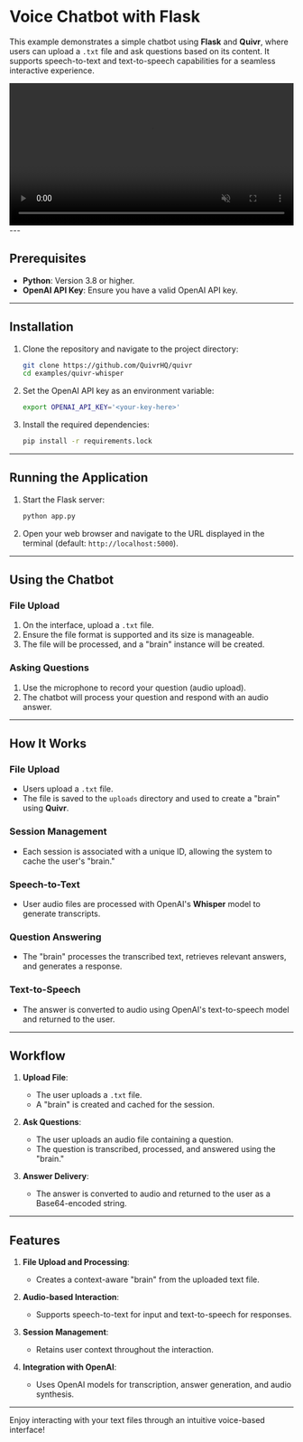 # Voice Chatbot with Flask

This example demonstrates a simple chatbot using **Flask** and **Quivr**, where users can upload a `.txt` file and ask questions based on its content. It supports speech-to-text and text-to-speech capabilities for a seamless interactive experience.

<video style="width:100%" muted="" controls="" alt="type:video">
   <source src="../assets/chatbot_voice_flask.mp4" type="video/mp4">
</video>
---

## Prerequisites

- **Python**: Version 3.8 or higher.
- **OpenAI API Key**: Ensure you have a valid OpenAI API key.

---

## Installation

1. Clone the repository and navigate to the project directory:
    ```bash
    git clone https://github.com/QuivrHQ/quivr
    cd examples/quivr-whisper
    ```

2. Set the OpenAI API key as an environment variable:
    ```bash
    export OPENAI_API_KEY='<your-key-here>'
    ```

3. Install the required dependencies:
    ```bash
    pip install -r requirements.lock
    ```

---

## Running the Application

1. Start the Flask server:
    ```bash
    python app.py
    ```

2. Open your web browser and navigate to the URL displayed in the terminal (default: `http://localhost:5000`).

---

## Using the Chatbot

### File Upload

1. On the interface, upload a `.txt` file.
2. Ensure the file format is supported and its size is manageable.
3. The file will be processed, and a "brain" instance will be created.

### Asking Questions

1. Use the microphone to record your question (audio upload).
2. The chatbot will process your question and respond with an audio answer.

---

## How It Works

### File Upload
- Users upload a `.txt` file.
- The file is saved to the `uploads` directory and used to create a "brain" using **Quivr**.

### Session Management
- Each session is associated with a unique ID, allowing the system to cache the user's "brain."

### Speech-to-Text
- User audio files are processed with OpenAI's **Whisper** model to generate transcripts.

### Question Answering
- The "brain" processes the transcribed text, retrieves relevant answers, and generates a response.

### Text-to-Speech
- The answer is converted to audio using OpenAI's text-to-speech model and returned to the user.

---

## Workflow

1. **Upload File**:
    - The user uploads a `.txt` file.
    - A "brain" is created and cached for the session.

2. **Ask Questions**:
    - The user uploads an audio file containing a question.
    - The question is transcribed, processed, and answered using the "brain."

3. **Answer Delivery**:
    - The answer is converted to audio and returned to the user as a Base64-encoded string.

---

## Features

1. **File Upload and Processing**:
    - Creates a context-aware "brain" from the uploaded text file.

2. **Audio-based Interaction**:
    - Supports speech-to-text for input and text-to-speech for responses.

3. **Session Management**:
    - Retains user context throughout the interaction.

4. **Integration with OpenAI**:
    - Uses OpenAI models for transcription, answer generation, and audio synthesis.

---

Enjoy interacting with your text files through an intuitive voice-based interface!